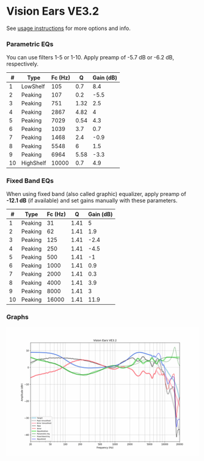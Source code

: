 # Vision Ears VE3.2
See [usage instructions](https://github.com/jaakkopasanen/AutoEq#usage) for more options and info.

### Parametric EQs
You can use filters 1-5 or 1-10. Apply preamp of -5.7 dB or -6.2 dB, respectively.

|   # | Type      |   Fc (Hz) |    Q |   Gain (dB) |
|-----|-----------|-----------|------|-------------|
|   1 | LowShelf  |       105 | 0.7  |         8.4 |
|   2 | Peaking   |       107 | 0.2  |        -5.5 |
|   3 | Peaking   |       751 | 1.32 |         2.5 |
|   4 | Peaking   |      2867 | 4.82 |         4   |
|   5 | Peaking   |      7029 | 0.54 |         4.3 |
|   6 | Peaking   |      1039 | 3.7  |         0.7 |
|   7 | Peaking   |      1468 | 2.4  |        -0.9 |
|   8 | Peaking   |      5548 | 6    |         1.5 |
|   9 | Peaking   |      6964 | 5.58 |        -3.3 |
|  10 | HighShelf |     10000 | 0.7  |         4.9 |

### Fixed Band EQs
When using fixed band (also called graphic) equalizer, apply preamp of **-12.1 dB** (if available) and set gains manually with these parameters.

|   # | Type    |   Fc (Hz) |    Q |   Gain (dB) |
|-----|---------|-----------|------|-------------|
|   1 | Peaking |        31 | 1.41 |         5   |
|   2 | Peaking |        62 | 1.41 |         1.9 |
|   3 | Peaking |       125 | 1.41 |        -2.4 |
|   4 | Peaking |       250 | 1.41 |        -4.5 |
|   5 | Peaking |       500 | 1.41 |        -1   |
|   6 | Peaking |      1000 | 1.41 |         0.9 |
|   7 | Peaking |      2000 | 1.41 |         0.3 |
|   8 | Peaking |      4000 | 1.41 |         3.9 |
|   9 | Peaking |      8000 | 1.41 |         3   |
|  10 | Peaking |     16000 | 1.41 |        11.9 |

### Graphs
![](./Vision%20Ears%20VE3.2.png)
